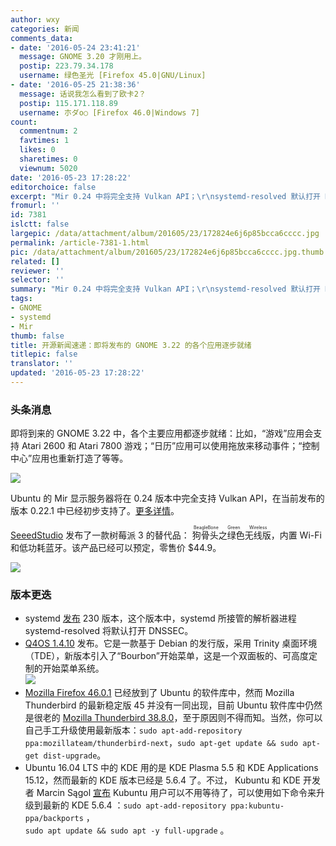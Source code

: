 ```yaml
---
author: wxy
categories: 新闻
comments_data:
- date: '2016-05-24 23:41:21'
  message: GNOME 3.20 才刚用上。
  postip: 223.79.34.178
  username: 绿色圣光 [Firefox 45.0|GNU/Linux]
- date: '2016-05-25 21:38:36'
  message: 话说我怎么看到了欧卡2？
  postip: 115.171.118.89
  username: 朩ダo○ [Firefox 46.0|Windows 7]
count:
  commentnum: 2
  favtimes: 1
  likes: 0
  sharetimes: 0
  viewnum: 5020
date: '2016-05-23 17:28:22'
editorchoice: false
excerpt: "Mir 0.24 中将完全支持 Vulkan API；\r\nsystemd-resolved 默认打开 DNSSEC"
fromurl: ''
id: 7381
islctt: false
largepic: /data/attachment/album/201605/23/172824e6j6p85bcca6cccc.jpg
permalink: /article-7381-1.html
pic: /data/attachment/album/201605/23/172824e6j6p85bcca6cccc.jpg.thumb.jpg
related: []
reviewer: ''
selector: ''
summary: "Mir 0.24 中将完全支持 Vulkan API；\r\nsystemd-resolved 默认打开 DNSSEC"
tags:
- GNOME
- systemd
- Mir
thumb: false
title: 开源新闻速递：即将发布的 GNOME 3.22 的各个应用逐步就绪
titlepic: false
translator: ''
updated: '2016-05-23 17:28:22'
---
```


### 头条消息


即将到来的 GNOME 3.22 中，各个主要应用都逐步就绪：比如，“游戏”应用会支持 Atari 2600 和 Atari 7800 游戏；“日历”应用可以使用拖放来移动事件；“控制中心”应用也重新打造了等等。


![](/data/attachment/album/201605/23/172824e6j6p85bcca6cccc.jpg)


Ubuntu 的 Mir 显示服务器将在 0.24 版本中完全支持 Vulkan API，在当前发布的版本 0.22.1 中已经初步支持了。[更多详情](/article-7380-1.html)。


[SeeedStudio](http://www.seeedstudio.com/) 发布了一款树莓派 3 的替代品：<ruby> 狗骨头之绿色无线版 <rp>  （ </rp> <rt>  BeagleBone Green Wireless </rt> <rp>  ） </rp></ruby>，内置 Wi-Fi 和低功耗蓝牙。该产品已经可以预定，零售价 $44.9。


![](/data/attachment/album/201605/23/172824fkrwvrrv5rx5rx3b.jpg)


### 版本更迭


* systemd [发布](https://lists.freedesktop.org/archives/systemd-devel/2016-May/036583.html) 230 版本，这个版本中，systemd 所接管的解析器进程 systemd-resolved 将默认打开 DNSSEC。
* [Q4OS 1.4.10](http://q4os.org/blog.html#news160523) 发布。它是一款基于 Debian 的发行版，采用 Trinity 桌面环境（TDE），新版本引入了“Bourbon”开始菜单，这是一个双面板的、可高度定制的开始菜单系统。  
![](/data/attachment/album/201605/23/172825jpem27zrr125b1il.jpg)
* [Mozilla Firefox 46.0.1](https://lists.ubuntu.com/archives/ubuntu-security-announce/2016-May/003437.html) 已经放到了 Ubuntu 的软件库中，然而 Mozilla Thunderbird 的最新稳定版 45 并没有一同出现，目前 Ubuntu 软件库中仍然是很老的 [Mozilla Thunderbird 38.8.0](https://lists.ubuntu.com/archives/ubuntu-security-announce/2016-May/003436.html)，至于原因则不得而知。当然，你可以自己手工升级使用最新版本：`sudo apt-add-repository ppa:mozillateam/thunderbird-next`，`sudo apt-get update && sudo apt-get dist-upgrade`。
* Ubuntu 16.04 LTS 中的 KDE 用的是 KDE Plasma 5.5 和 KDE Applications 15.12，然而最新的 KDE 版本已经是 5.6.4 了。不过， Kubuntu 和 KDE 开发者 Marcin Sągol [宣布](https://plus.google.com/110954078302330754910/posts/XyzeaMysWFB?iem=4&gpawv=1&hl=en-US) Kubuntu 用户可以不用等待了，可以使用如下命令来升级到最新的 KDE 5.6.4 ：`sudo apt-add-repository ppa:kubuntu-ppa/backports` ，  
`sudo apt update && sudo apt -y full-upgrade` 。